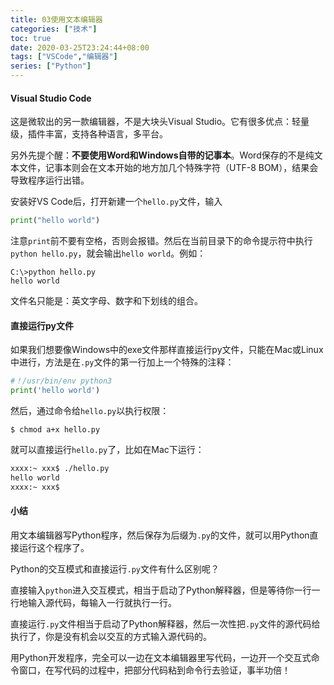 ```yaml
---
title: 03使用文本编辑器
categories: ["技术"]
toc: true
date: 2020-03-25T23:24:44+08:00
tags: ["VSCode","编辑器"]
series: ["Python"]
---
```


#### Visual Studio Code

这是微软出的另一款编辑器，不是大块头Visual Studio。它有很多优点：轻量级，插件丰富，支持各种语言，多平台。

<!--more-->

另外先提个醒：**不要使用Word和Windows自带的记事本**。Word保存的不是纯文本文件，记事本则会在文本开始的地方加几个特殊字符（UTF-8 BOM），结果会导致程序运行出错。

安装好VS Code后，打开新建一个`hello.py`文件，输入

```python
print("hello world")
```

注意`print`前不要有空格，否则会报错。然后在当前目录下的命令提示符中执行`python hello.py`，就会输出`hello world`。例如：

```
C:\>python hello.py
hello world
```

文件名只能是：英文字母、数字和下划线的组合。

#### 直接运行py文件

如果我们想要像Windows中的exe文件那样直接运行py文件，只能在Mac或Linux中进行，方法是在`.py`文件的第一行加上一个特殊的注释：

```python
#！/usr/bin/env python3
print('hello world')
```

然后，通过命令给`hello.py`以执行权限：

```
$ chmod a+x hello.py
```

就可以直接运行`hello.py`了，比如在Mac下运行：

```bash
xxxx:~ xxx$ ./hello.py
hello world
xxxx:~ xxx$
```

#### 小结

用文本编辑器写Python程序，然后保存为后缀为`.py`的文件，就可以用Python直接运行这个程序了。

Python的交互模式和直接运行`.py`文件有什么区别呢？

直接输入`python`进入交互模式，相当于启动了Python解释器，但是等待你一行一行地输入源代码，每输入一行就执行一行。

直接运行`.py`文件相当于启动了Python解释器，然后一次性把`.py`文件的源代码给执行了，你是没有机会以交互的方式输入源代码的。

用Python开发程序，完全可以一边在文本编辑器里写代码，一边开一个交互式命令窗口，在写代码的过程中，把部分代码粘到命令行去验证，事半功倍！